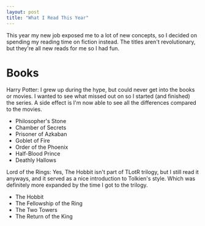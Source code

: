 ```yaml
---
layout: post
title: "What I Read This Year"
---
```


This year my new job exposed me to a lot of new concepts, so I decided on spending my reading time on fiction instead. The titles aren't revolutionary, but they're all new reads for me so I had fun.

# Books

Harry Potter: I grew up during the hype, but could never get into the books or movies. I wanted to see what missed out on so I started (and finished) the series. A side effect is I'm now able to see all the differences compared to the movies.
* Philosopher's Stone
* Chamber of Secrets
* Prisoner of Azkaban
* Goblet of Fire
* Order of the Phoenix
* Half-Blood Prince
* Deathly Hallows

Lord of the Rings: Yes, The Hobbit isn't part of TLotR trilogy, but I still read it anyways, and it served as a nice introduction to Tolkien's style. Which was definitely more expanded by the time I got to the trilogy.
* The Hobbit
* The Fellowship of the Ring
* The Two Towers
* The Return of the King